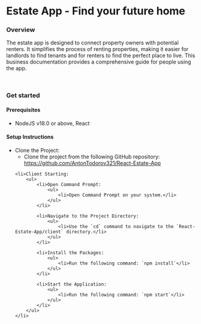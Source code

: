 <h1>Estate App - Find your future home</h1>

<h3>Overview</h3>
<p>The estate app is designed to connect property owners with potential renters. It simplifies the process of renting properties, making it easier for landlords to find tenants and for renters to find the perfect place to live. This business documentation provides a comprehensive guide for people using the app.</p>
<br/>

<h3>Get started</h3>
<h4>Prerequisites</h4>
<ul>
  <li>NodeJS v18.0 or above, React</li>
</ul>
<h4>Setup Instructions</h4>

 <ul>
    <li>Clone the Project:
        <ul>
            <li>Clone the project from the following GitHub repository: <a href="https://github.com/AntonTodorov321/React-Estate-App">https://github.com/AntonTodorov321/React-Estate-App</a></li>
        </ul>
    </li>
    
    <li>Client Starting:
        <ul>
            <li>Open Command Prompt:
                <ul>
                    <li>Open Command Prompt on your system.</li>
                </ul>
            </li>
            
            <li>Navigate to the Project Directory:
                <ul>
                    <li>Use the `cd` command to navigate to the `React-Estate-App/client` directory.</li>
                </ul>
            </li>
            
            <li>Install the Packages:
                <ul>
                    <li>Run the following command: `npm install`</li>
                </ul>
            </li>
            
            <li>Start the Application:
                <ul>
                    <li>Run the following command: `npm start`</li>
                </ul>
            </li>
        </ul>
    </li>
</ul>
